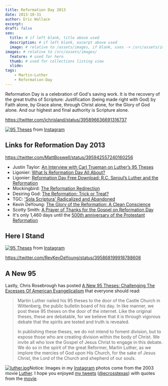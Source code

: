```yaml
---
title: Reformation Day 2013
date: 2013-10-31
author: Eric Wallace
excerpt:
draft: false
seo:
  title: # if left blank, title above used
  description: # if left blank, excerpt above used
  image: # relative to /assets/images, if blank, uses -> /src/assets/images/meta/default.png
images: # relative to /src/assets/images/
  feature: # used for hero
  thumb: # used for collections listing view
  slide:
tags:
    - Martin-Luther
    - Reformation-Day
---
```


Reformation Day is a celebration of God's saving work. It is the recovery of the great truths of Scripture: Justification (being made right with God) by Faith alone, by Grace alone, through Christ alone, for the Glory of God alone. And our highest and final authority is Scripture alone.

https://twitter.com/jchrisland/status/395896636691316737

[![95 Theses](images/ed40df3c425211e3acaf22000ae80c8d_8.jpg)](http://instagram.com/p/gI_Aj5t87k/) from [Instagram](http://instagram.com/p/gI_Aj5t87k/)

## Links for Reformation Day 2013

https://twitter.com/MattBoswell/status/395942557240160256

- Justin Taylor: [An Interview with Carl Trueman on Luther’s 95 Theses](http://thegospelcoalition.org/blogs/justintaylor/2013/10/31/an-interview-with-carl-trueman-on-luthers-95-theses/?utm_source=feedburner&utm_medium=feed&utm_campaign=Feed%3A+between2worlds+%28Between+Two+Worlds%29)
- Ligonier: [What Is Reformation Day All About?](http://www.ligonier.org/blog/what-reformation-day-all-about/)
- Ligonier: [Reformation Day Free Download: R.C. Sproul’s Luther and the Reformation](http://www.ligonier.org/blog/reformation-day-free-download-rc-sprouls-luther-and-reformation/)
- Mockingbird: [The Reformation Redirection](http://www.mbird.com/2013/10/the-reformation-redirection/)
- Desiring God: [The Reformation: Trick or Treat?](http://www.desiringgod.org/blog/posts/the-reformation-trick-or-treat)
- TGC: ['Sola Scriptura' Radicalized and Abandoned](http://thegospelcoalition.org/blogs/tgc/2013/10/31/sola-scriptura-radicalized-and-abandoned/)
- Kevin DeYoung: [The Glory of the Reformation: A Clean Conscience](http://thegospelcoalition.org/blogs/kevindeyoung/2013/10/31/the-glory-of-the-reformation-a-clean-conscience/)
- Scotty Smith: [A Prayer of Thanks for the Gospel on Reformation Day](http://thegospelcoalition.org/blogs/scottysmith/2013/10/31/a-prayer-of-thanks-for-the-gospel-on-reformation-day/)
- It's only 1,460 days until the [500th anniversary of the Protestant Reformation](http://reformation500.ligonier.org)

## Here I Stand

[![95 Theses](images/1208251_1428684347355592_1995520125_n.jpg)](http://instagram.com/p/gHy6PlN8ze/) from [Instagram](http://instagram.com/p/gHy6PlN8ze/)

https://twitter.com/RevKevDeYoung/status/395868199918788608

## A New 95

Lastly, Chris Rosebrough has posted [A New 95 Theses: Challenging The Excesses Of American Evangelicalism](http://www.fightingforthefaith.com/a-new-95-theses-challenging-the-excesses-of-american-evangelicalism.html) that everyone should read:

> Martin Luther nailed his 95 theses to the door of the Castle Church in Wittenberg, the public bulletin board of his day. In like manner, we post these 95 theses on the door of the internet. Like the original theses, these are debatable, for we believe that it is through vigorous debate that the spirits are tested and truth is revealed.
>
> In publishing these theses, we do not intend to foment division, but to expose those who are creating division within the body of Christ. We invite all who love the Gospel of Jesus Christ to engage in this debate. We do so in the spirit of the great Reformer, Martin Luther, as we implore the mercies of God upon His Church, for the sake of Jesus Christ, the Lord of the Church and shepherd of our souls.

[![luther.jpg](images/luther.jpg)](http://www.amazon.com/Luther-Joseph-Fiennes/dp/B0002C9D9U/ecrosstexas-20/)Notice: Images in my [Instagram](http://instagram.com/ecrosstexas/) photos come from the 2003 movie [Luther](http://www.amazon.com/Luther-Joseph-Fiennes/dp/B0002C9D9U/ecrosstexas-20/). I hope you enjoyed [my tweets](http://twitter.com/ecrosstexas/) ([@ecrosstexas](http://twitter.com/ecrosstexas/)) with quotes from the [movie](http://www.amazon.com/Luther-Joseph-Fiennes/dp/B0002C9D9U/ecrosstexas-20/).
